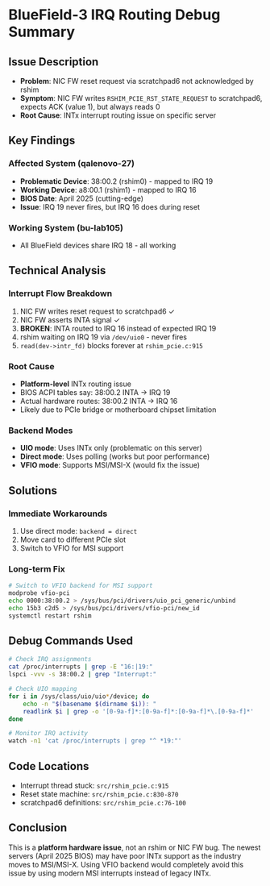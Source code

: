 # BlueField-3 IRQ Routing Debug Summary

## Issue Description
- **Problem**: NIC FW reset request via scratchpad6 not acknowledged by rshim
- **Symptom**: NIC FW writes `RSHIM_PCIE_RST_STATE_REQUEST` to scratchpad6, expects ACK (value 1), but always reads 0
- **Root Cause**: INTx interrupt routing issue on specific server

## Key Findings

### Affected System (qalenovo-27)
- **Problematic Device**: 38:00.2 (rshim0) - mapped to IRQ 19
- **Working Device**: a8:00.1 (rshim1) - mapped to IRQ 16  
- **BIOS Date**: April 2025 (cutting-edge)
- **Issue**: IRQ 19 never fires, but IRQ 16 does during reset

### Working System (bu-lab105)
- All BlueField devices share IRQ 18 - all working

## Technical Analysis

### Interrupt Flow Breakdown
1. NIC FW writes reset request to scratchpad6 ✓
2. NIC FW asserts INTA signal ✓
3. **BROKEN**: INTA routed to IRQ 16 instead of expected IRQ 19
4. rshim waiting on IRQ 19 via `/dev/uio0` - never fires
5. `read(dev->intr_fd)` blocks forever at `rshim_pcie.c:915`

### Root Cause
- **Platform-level** INTx routing issue
- BIOS ACPI tables say: 38:00.2 INTA → IRQ 19
- Actual hardware routes: 38:00.2 INTA → IRQ 16
- Likely due to PCIe bridge or motherboard chipset limitation

### Backend Modes
- **UIO mode**: Uses INTx only (problematic on this server)
- **Direct mode**: Uses polling (works but poor performance)
- **VFIO mode**: Supports MSI/MSI-X (would fix the issue)

## Solutions

### Immediate Workarounds
1. Use direct mode: `backend = direct`
2. Move card to different PCIe slot
3. Switch to VFIO for MSI support

### Long-term Fix
```bash
# Switch to VFIO backend for MSI support
modprobe vfio-pci
echo 0000:38:00.2 > /sys/bus/pci/drivers/uio_pci_generic/unbind
echo 15b3 c2d5 > /sys/bus/pci/drivers/vfio-pci/new_id
systemctl restart rshim
```

## Debug Commands Used

```bash
# Check IRQ assignments
cat /proc/interrupts | grep -E "16:|19:"
lspci -vvv -s 38:00.2 | grep "Interrupt:"

# Check UIO mapping
for i in /sys/class/uio/uio*/device; do 
    echo -n "$(basename $(dirname $i)): "
    readlink $i | grep -o '[0-9a-f]*:[0-9a-f]*:[0-9a-f]*\.[0-9a-f]*'
done

# Monitor IRQ activity
watch -n1 'cat /proc/interrupts | grep "^ *19:"'
```

## Code Locations
- Interrupt thread stuck: `src/rshim_pcie.c:915`
- Reset state machine: `src/rshim_pcie.c:830-870`
- scratchpad6 definitions: `src/rshim_pcie.c:76-100`

## Conclusion
This is a **platform hardware issue**, not an rshim or NIC FW bug. The newest servers (April 2025 BIOS) may have poor INTx support as the industry moves to MSI/MSI-X. Using VFIO backend would completely avoid this issue by using modern MSI interrupts instead of legacy INTx.